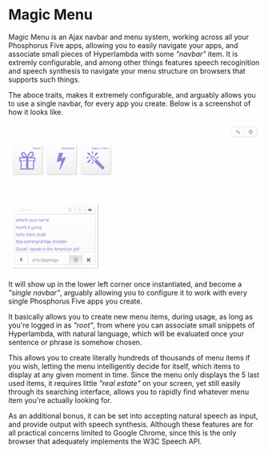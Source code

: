 
# Magic Menu

Magic Menu is an Ajax navbar and menu system, working across all your Phosphorus Five 
apps, allowing you to easily navigate your apps, and associate small pieces of Hyperlambda with
some _"navbar"_ item. It is extremly configurable, and among other things features speech
recoginition and speech synthesis to navigate your menu structure on browsers that
supports such things.

The aboce traits, makes it extremely configurable, and arguably allows you to use
a single navbar, for every app you create. Below is a screenshot of how it looks like.

![alt screenshot](media/screenshots/screenshot-1.png)

It will show up in the lower left corner once instantiated, and become a _"single navbar"_,
arguably allowing you to configure it to work with every single Phosphorus Five apps
you create.

It basically allows you to create new menu items, during usage, as long as you're
logged in as _"root"_, from where you can associate small snippets of Hyperlambda,
with natural language, which will be evaluated once your sentence or phrase is somehow
chosen.

This allows you to create literally hundreds of thousands of menu items if you wish,
letting the menu intelligently decide for itself, which items to display at any given
moment in time. Since the menu only displays the 5 last used items, it requires little
_"real estate"_ on your screen, yet still easily through its searching interface, allows you
to rapidly find whatever menu item you're actually looking for.

As an additional bonus, it can be set into accepting natural speech as input, and provide
output with speech synthesis. Although these features are for all practical concerns limited
to Google Chrome, since this is the only browser that adequately implements the W3C
Speech API.

